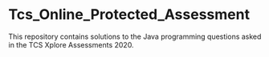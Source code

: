 # Tcs_Online_Protected_Assessment
This repository contains solutions to the Java programming questions asked in the TCS Xplore Assessments 2020.
